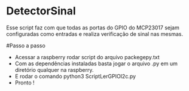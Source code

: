 # DetectorSinal
Esse script faz com que todas as portas do GPIO do MCP23017 sejam configuradas como entradas e realiza verificação de sinal nas mesmas.

#Passo a passo
- Acessar a raspberry rodar script do arquivo packegepy.txt
- Com as dependências instaladas basta jogar o arquivo .py em um diretório qualquer na raspberry.
- E rodar o comando python3 ScriptLerGPIOI2c.py
- Pronto !
